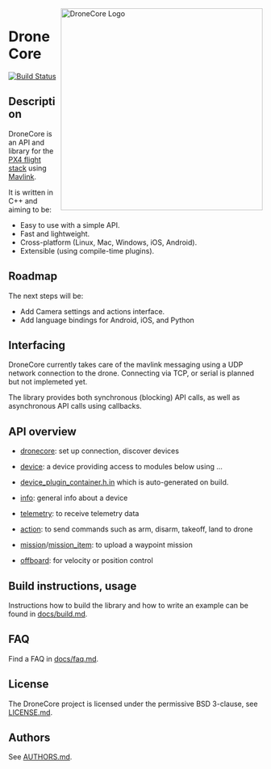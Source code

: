 <img src="./assets/site/dronecore_logo_full.png" align="right" title="DroneCore Logo" width="400px"/>

# DroneCore

[![Build Status](https://travis-ci.org/dronecore/DroneCore.svg?branch=master)](https://travis-ci.org/dronecore/DroneCore)

## Description

DroneCore is an API and library for the [PX4 flight stack](http://github.com/PX4/Firmware) using [Mavlink](http://mavlink.org).

It is written in C++ and aiming to be:

- Easy to use with a simple API.
- Fast and lightweight.
- Cross-platform (Linux, Mac, Windows, iOS, Android).
- Extensible (using compile-time plugins).

## Roadmap

The next steps will be:

- Add Camera settings and actions interface.
- Add language bindings for Android, iOS, and Python

## Interfacing

DroneCore currently takes care of the mavlink messaging using a UDP network connection to the drone. Connecting via TCP, or serial is planned but not implemeted yet.

The library provides both synchronous (blocking) API calls, as well as asynchronous API calls using callbacks.

## API overview

- [dronecore](include/dronecore.h): set up connection, discover devices
- [device](include/device.h): a device providing access to modules below using ...
- [device_plugin_container.h.in](include/device_plugin_container.h.in) which is auto-generated on build.

- [info](plugins/info/info.h): general info about a device
- [telemetry](plugins/telemetry/telemetry.h): to receive telemetry data
- [action](plugins/action/action.h): to send commands such as arm, disarm, takeoff, land to drone
- [mission](plugins/mission/mission.h)/[mission_item](plugins/mission/mission_item.h): to upload a waypoint mission
- [offboard](plugins/offboard/offboard.h): for velocity or position control

## Build instructions, usage

Instructions how to build the library and how to write an example can be found in [docs/build.md](docs/build.md).

## FAQ

Find a FAQ in [docs/faq.md](docs/faq.md).

## License

The DroneCore project is licensed under the permissive BSD 3-clause, see [LICENSE.md](LICENSE.md).

## Authors

See [AUTHORS.md](AUTHORS.md).

